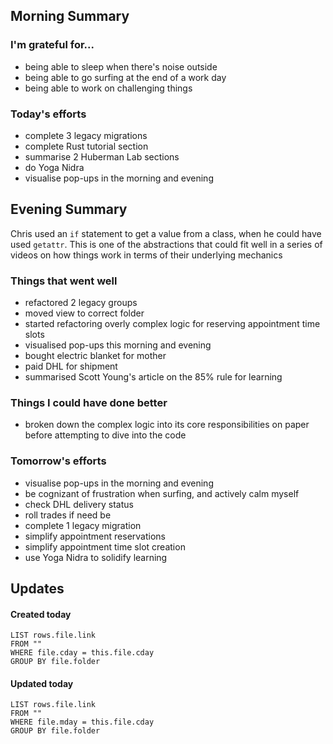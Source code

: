 ## Morning Summary

### I'm grateful for...
- being able to sleep when there's noise outside
- being able to go surfing at the end of a work day
- being able to work on challenging things

### Today's efforts
- complete 3 legacy migrations
- complete Rust tutorial section
- summarise 2 Huberman Lab sections
- do Yoga Nidra
- visualise pop-ups in the morning and evening

## Evening Summary

Chris used an `if` statement to get a value from a class, when he could have used `getattr`. This is one of the abstractions that could fit well in a series of videos on how things work in terms of their underlying mechanics

### Things that went well
- refactored 2 legacy groups
- moved view to correct folder 
- started refactoring overly complex logic for reserving appointment time slots
- visualised pop-ups this morning and evening
- bought electric blanket for mother
- paid DHL for shipment
- summarised Scott Young's article on the 85% rule for learning

### Things I could have done better
- broken down the complex logic into its core responsibilities on paper before attempting to dive into the code 

### Tomorrow's efforts
- visualise pop-ups in the morning and evening
- be cognizant of frustration when surfing, and actively calm myself
- check DHL delivery status
- roll trades if need be
- complete 1 legacy migration
- simplify appointment reservations
- simplify appointment time slot creation
- use Yoga Nidra to solidify learning

## Updates 
#### Created today
```dataview
LIST rows.file.link
FROM ""
WHERE file.cday = this.file.cday
GROUP BY file.folder
```

#### Updated today
```dataview
LIST rows.file.link
FROM ""
WHERE file.mday = this.file.cday
GROUP BY file.folder
```
